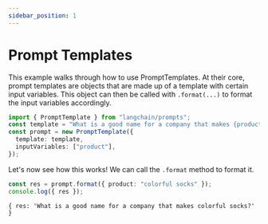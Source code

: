 ```yaml
---
sidebar_position: 1
---
```


# Prompt Templates

This example walks through how to use PromptTemplates. At their core, prompt templates are objects that are made up of a template with certain input variables. This object can then be called with `.format(...)` to format the input variables accordingly.

```typescript
import { PromptTemplate } from "langchain/prompts";
const template = "What is a good name for a company that makes {product}?";
const prompt = new PromptTemplate({
  template: template,
  inputVariables: ["product"],
});
```

Let's now see how this works! We can call the `.format` method to format it.

```typescript
const res = prompt.format({ product: "colorful socks" });
console.log({ res });
```

```shell
{ res: 'What is a good name for a company that makes colorful socks?' }
```
